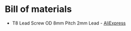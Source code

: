 # Bill of materials

* T8 Lead Screw OD 8mm Pitch 2mm Lead - [AliExpress](https://www.aliexpress.com/item/T8-Lead-Screw-Rod-OD-8mm-Pitch-2mm-Lead-2mm-Length-150mm-500mm-Threaded-Rods-with/32760102869.html?spm=2114.search0104.3.1.ct7pL5&ws_ab_test=searchweb0_0,searchweb201602_1_10152_10065_10151_10344_10068_10342_10547_10343_10059_10340_10314_10548_10341_10534_100031_10084_10604_10083_10103_10307_10615_10142,searchweb201603_6,ppcSwitch_3&algo_expid=0a9f93f4-a92c-4284-a2c3-557623f2f619-0&algo_pvid=0a9f93f4-a92c-4284-a2c3-557623f2f619&priceBeautifyAB=0)
